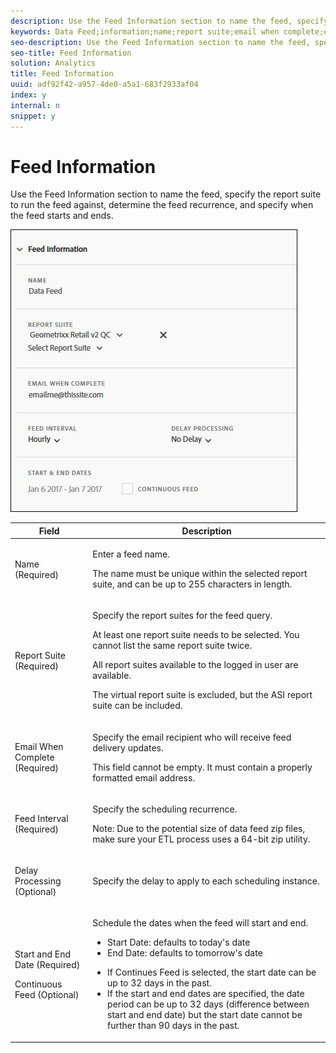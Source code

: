 ```yaml
---
description: Use the Feed Information section to name the feed, specify the report suite to run the feed against, determine the feed recurrence, and specify when the feed starts and ends.
keywords: Data Feed;information;name;report suite;email when complete;email;interval;feed;delay processing;delay;start;end;date;continuous feed
seo-description: Use the Feed Information section to name the feed, specify the report suite to run the feed against, determine the feed recurrence, and specify when the feed starts and ends.
seo-title: Feed Information
solution: Analytics
title: Feed Information
uuid: adf92f42-a957-4de0-a5a1-683f2933af04
index: y
internal: n
snippet: y
---
```


# Feed Information

Use the Feed Information section to name the feed, specify the report suite to run the feed against, determine the feed recurrence, and specify when the feed starts and ends.

 ![](assets/feed-info.jpg)

<table id="table_C98C7C3CE4194BEF819E792793EBC517"> 
 <thead> 
  <tr> 
   <th colname="col1" class="entry"> Field </th> 
   <th colname="col2" class="entry"> Description </th> 
  </tr> 
 </thead>
 <tbody> 
  <tr> 
   <td colname="col1"> <p>Name (Required) </p> </td> 
   <td colname="col2"> <p>Enter a feed name. </p> <p>The name must be unique within the selected report suite, and can be up to 255 characters in length. </p> </td> 
  </tr> 
  <tr> 
   <td colname="col1"> <p>Report Suite (Required) </p> </td> 
   <td colname="col2"> <p>Specify the report suites for the feed query. </p> <p>At least one report suite needs to be selected. You cannot list the same report suite twice. </p> <p>All report suites available to the logged in user are available. </p> <p>The virtual report suite is excluded, but the ASI report suite can be included. </p> </td> 
  </tr> 
  <tr> 
   <td colname="col1"> <p>Email When Complete (Required) </p> </td> 
   <td colname="col2"> <p>Specify the email recipient who will receive feed delivery updates. </p> <p>This field cannot be empty. It must contain a properly formatted email address. </p> </td> 
  </tr> 
  <tr> 
   <td colname="col1"> <p>Feed Interval (Required) </p> </td> 
   <td colname="col2"> <p>Specify the scheduling recurrence. </p> <p>Note:  Due to the potential size of data feed zip files, make sure your ETL process uses a 64-bit zip utility. </p> </td> 
  </tr> 
  <tr> 
   <td colname="col1"> <p>Delay Processing (Optional) </p> </td> 
   <td colname="col2"> <p>Specify the delay to apply to each scheduling instance. </p> </td> 
  </tr> 
  <tr> 
   <td colname="col1"> <p>Start and End Date (Required) </p> <p>Continuous Feed (Optional) </p> </td> 
   <td colname="col2"> <p>Schedule the dates when the feed will start and end. </p> <p> 
     <ul id="ul_509977336CD34032924B48E043E8CBC7"> 
      <li id="li_BFB5B6ADCB184D839C9BA42DB3DCAF32">Start Date: defaults to today's date </li> 
      <li id="li_34F8DB45D9B54076840D1A0B782812D3">End Date: defaults to tomorrow's date </li> 
     </ul> </p> <p> 
     <ul id="ul_741E7A11F067417E8BB58BFE3F994CDD"> 
      <li id="li_46FB9C218F3C4C56985DE33033BDE4EE">If Continues Feed is selected, the start date can be up to 32 days in the past. </li> 
      <li id="li_625035EACB1A41CC8E5A45D1006D0FE0">If the start and end dates are specified, the date period can be up to 32 days (difference between start and end date) but the start date cannot be further than 90 days in the past. </li> 
     </ul> </p> </td> 
  </tr> 
 </tbody> 
</table>

